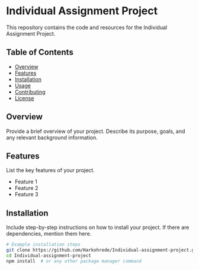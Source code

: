 # Individual Assignment Project

This repository contains the code and resources for the Individual Assignment Project.

## Table of Contents

- [Overview](#overview)
- [Features](#features)
- [Installation](#installation)
- [Usage](#usage)
- [Contributing](#contributing)
- [License](#license)

## Overview

Provide a brief overview of your project. Describe its purpose, goals, and any relevant background information.

## Features

List the key features of your project.

- Feature 1
- Feature 2
- Feature 3

## Installation

Include step-by-step instructions on how to install your project. If there are dependencies, mention them here.

```bash
# Example installation steps
git clone https://github.com/Harkohrede/Individual-assignment-project.git
cd Individual-assignment-project
npm install  # or any other package manager command
